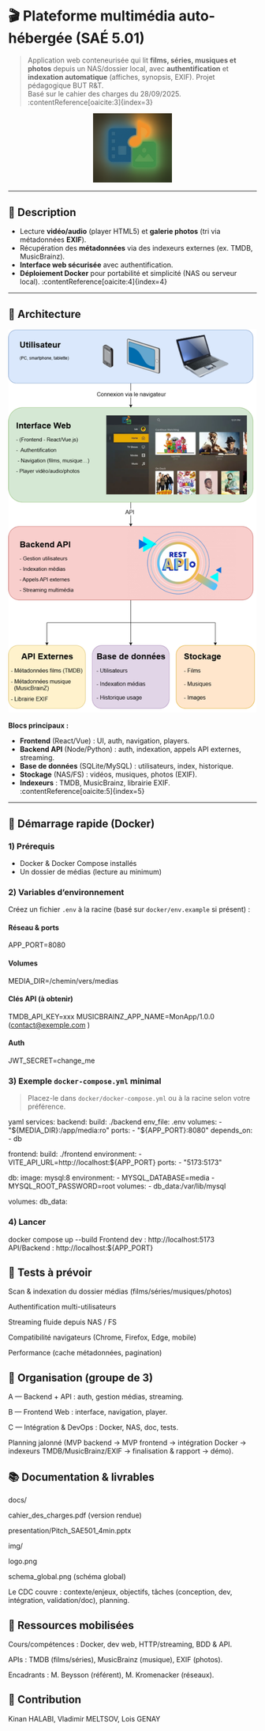 # 🎬 Plateforme multimédia auto-hébergée (SAÉ 5.01)

> Application web conteneurisée qui lit **films, séries, musiques et photos** depuis un NAS/dossier local, avec **authentification** et **indexation automatique** (affiches, synopsis, EXIF). Projet pédagogique BUT R&T.  
> Basé sur le cahier des charges du 28/09/2025. :contentReference[oaicite:3]{index=3}

<p align="center">
  <img src="img/logo.png" alt="Logo de l'application" width="160"/>
</p>

---

## 📖 Description

- Lecture **vidéo/audio** (player HTML5) et **galerie photos** (tri via métadonnées **EXIF**).  
- Récupération des **métadonnées** via des indexeurs externes (ex. TMDB, MusicBrainz).  
- **Interface web sécurisée** avec authentification.  
- **Déploiement Docker** pour portabilité et simplicité (NAS ou serveur local). :contentReference[oaicite:4]{index=4}

---

## 🧩 Architecture

<p align="center">
  <img src="img/schema_global.png" alt="Schéma global de la solution" width="700"/>
</p>

**Blocs principaux :**
- **Frontend** (React/Vue) : UI, auth, navigation, players.  
- **Backend API** (Node/Python) : auth, indexation, appels API externes, streaming.  
- **Base de données** (SQLite/MySQL) : utilisateurs, index, historique.  
- **Stockage** (NAS/FS) : vidéos, musiques, photos (EXIF).  
- **Indexeurs** : TMDB, MusicBrainz, librairie EXIF. :contentReference[oaicite:5]{index=5}

---

## 🚀 Démarrage rapide (Docker)

### 1) Prérequis
- Docker & Docker Compose installés  
- Un dossier de médias (lecture au minimum)

### 2) Variables d’environnement
Créez un fichier `.env` à la racine (basé sur `docker/env.example` si présent) :

#### Réseau & ports

APP_PORT=8080

#### Volumes

MEDIA_DIR=/chemin/vers/medias

#### Clés API (à obtenir)

TMDB_API_KEY=xxx
MUSICBRAINZ_APP_NAME=MonApp/1.0.0 (contact@exemple.com
)

#### Auth

JWT_SECRET=change_me


### 3) Exemple `docker-compose.yml` minimal
> Placez-le dans `docker/docker-compose.yml` ou à la racine selon votre préférence.

yaml
services:
  backend:
    build: ./backend
    env_file: .env
    volumes:
      - "${MEDIA_DIR}:/app/media:ro"
    ports:
      - "${APP_PORT}:8080"
    depends_on:
      - db

  frontend:
    build: ./frontend
    environment:
      - VITE_API_URL=http://localhost:${APP_PORT}
    ports:
      - "5173:5173"

  db:
    image: mysql:8
    environment:
      - MYSQL_DATABASE=media
      - MYSQL_ROOT_PASSWORD=root
    volumes:
      - db_data:/var/lib/mysql

volumes:
  db_data:

### 4) Lancer

docker compose up --build
Frontend dev : http://localhost:5173
API/Backend : http://localhost:${APP_PORT}

## 🧪 Tests à prévoir

Scan & indexation du dossier médias (films/séries/musiques/photos)

Authentification multi-utilisateurs

Streaming fluide depuis NAS / FS

Compatibilité navigateurs (Chrome, Firefox, Edge, mobile)

Performance (cache métadonnées, pagination)

## 👥 Organisation (groupe de 3)

A — Backend + API : auth, gestion médias, streaming.

B — Frontend Web : interface, navigation, player.

C — Intégration & DevOps : Docker, NAS, doc, tests.

Planning jalonné (MVP backend → MVP frontend → intégration Docker → indexeurs TMDB/MusicBrainz/EXIF → finalisation & rapport → démo).

## 📚 Documentation & livrables

docs/

cahier_des_charges.pdf (version rendue)

presentation/Pitch_SAE501_4min.pptx

img/

logo.png

schema_global.png (schéma global)

Le CDC couvre : contexte/enjeux, objectifs, tâches (conception, dev, intégration, validation/doc), planning.

## 🔗 Ressources mobilisées

Cours/compétences : Docker, dev web, HTTP/streaming, BDD & API.

APIs : TMDB (films/séries), MusicBrainz (musique), EXIF (photos).

Encadrants : M. Beysson (référent), M. Kromenacker (réseaux).

## 🤝 Contribution
Kinan HALABI, Vladimir MELTSOV, Lois GENAY
